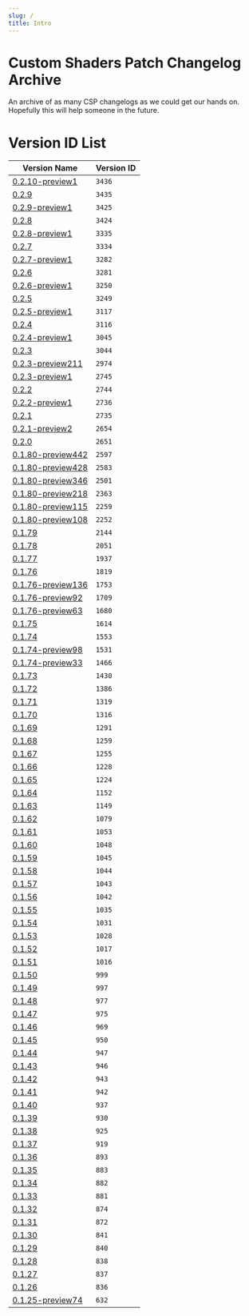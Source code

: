 ```yaml
---
slug: /
title: Intro
---
```


# Custom Shaders Patch Changelog Archive
An archive of as many CSP changelogs as we could get our hands on.  
Hopefully this will help someone in the future.

# Version ID List
| Version Name                                   | Version ID |
|------------------------------------------------|------------|
| [0.2.10-preview1](./changelogs/0-2-10p1.md)    | `3436`     |
| [0.2.9](./changelogs/0-2-9.md)                 | `3435`     |
| [0.2.9-preview1](./changelogs/0-2-9p1.md)      | `3425`     |
| [0.2.8](./changelogs/0-2-8.md)                 | `3424`     |
| [0.2.8-preview1](./changelogs/0-2-8p1.md)      | `3335`     |
| [0.2.7](./changelogs/0-2-7.md)                 | `3334`     |
| [0.2.7-preview1](./changelogs/0-2-7p1.md)      | `3282`     |
| [0.2.6](./changelogs/0-2-6.md)                 | `3281`     |
| [0.2.6-preview1](./changelogs/0-2-6p1.md)      | `3250`     |
| [0.2.5](./changelogs/0-2-5.md)                 | `3249`     |
| [0.2.5-preview1](./changelogs/0-2-5p1.md)      | `3117`     |
| [0.2.4](./changelogs/0-2-4.md)                 | `3116`     |
| [0.2.4-preview1](./changelogs/0-2-4p1.md)      | `3045`     |
| [0.2.3](./changelogs/0-2-3.md)                 | `3044`     |
| [0.2.3-preview211](./changelogs/0-2-3p211.md)  | `2974`     |
| [0.2.3-preview1](./changelogs/0-2-3p1.md)      | `2745`     |
| [0.2.2](./changelogs/0-2-2.md)                 | `2744`     |
| [0.2.2-preview1](./changelogs/0-2-2p1.md)      | `2736`     |
| [0.2.1](./changelogs/0-2-1.md)                 | `2735`     |
| [0.2.1-preview2](./changelogs/0-2-1p2.md)      | `2654`     |
| [0.2.0](./changelogs/0-2-0.md)                 | `2651`     |
| [0.1.80-preview442](./changelogs/0-1-80p442.md)| `2597`     |
| [0.1.80-preview428](./changelogs/0-1-80p428.md)| `2583`     |
| [0.1.80-preview346](./changelogs/0-1-80p346.md)| `2501`     |
| [0.1.80-preview218](./changelogs/0-1-80p218.md)| `2363`     |
| [0.1.80-preview115](./changelogs/0-1-80p115.md)| `2259`     |
| [0.1.80-preview108](./changelogs/0-1-80p108.md)| `2252`     |
| [0.1.79](./changelogs/0-1-79.md)               | `2144`     |
| [0.1.78](./changelogs/0-1-78.md)               | `2051`     |
| [0.1.77](./changelogs/0-1-77.md)               | `1937`     |
| [0.1.76](./changelogs/0-1-76.md)               | `1819`     |
| [0.1.76-preview136](./changelogs/0-1-76p136.md)| `1753`     |
| [0.1.76-preview92](./changelogs/0-1-76p92.md)  | `1709`     |
| [0.1.76-preview63](./changelogs/0-1-76p63.md)  | `1680`     |
| [0.1.75](./changelogs/0-1-75.md)               | `1614`     |
| [0.1.74](./changelogs/0-1-74.md)               | `1553`     |
| [0.1.74-preview98](./changelogs/0-1-74p98.md)  | `1531`     |
| [0.1.74-preview33](./changelogs/0-1-74p33.md)  | `1466`     |
| [0.1.73](./changelogs/0-1-73.md)               | `1430`     |
| [0.1.72](./changelogs/0-1-72.md)               | `1386`     |
| [0.1.71](./changelogs/0-1-71.md)               | `1319`     |
| [0.1.70](./changelogs/0-1-70.md)               | `1316`     |
| [0.1.69](./changelogs/0-1-69.md)               | `1291`     |
| [0.1.68](./changelogs/0-1-68.md)               | `1259`     |
| [0.1.67](./changelogs/0-1-67.md)               | `1255`     |
| [0.1.66](./changelogs/0-1-66.md)               | `1228`     |
| [0.1.65](./changelogs/0-1-65.md)               | `1224`     |
| [0.1.64](./changelogs/0-1-64.md)               | `1152`     |
| [0.1.63](./changelogs/0-1-63.md)               | `1149`     |
| [0.1.62](./changelogs/0-1-62.md)               | `1079`     |
| [0.1.61](./changelogs/0-1-61.md)               | `1053`     |
| [0.1.60](./changelogs/0-1-60.md)               | `1048`     |
| [0.1.59](./changelogs/0-1-59.md)               | `1045`     |
| [0.1.58](./changelogs/0-1-58.md)               | `1044`     |
| [0.1.57](./changelogs/0-1-57.md)               | `1043`     |
| [0.1.56](./changelogs/0-1-56.md)               | `1042`     |
| [0.1.55](./changelogs/0-1-55.md)               | `1035`     |
| [0.1.54](./changelogs/0-1-54.md)               | `1031`     |
| [0.1.53](./changelogs/0-1-53.md)               | `1028`     |
| [0.1.52](./changelogs/0-1-52.md)               | `1017`     |
| [0.1.51](./changelogs/0-1-51.md)               | `1016`     |
| [0.1.50](./changelogs/0-1-50.md)               | `999`      |
| [0.1.49](./changelogs/0-1-49.md)               | `997`      |
| [0.1.48](./changelogs/0-1-48.md)               | `977`      |
| [0.1.47](./changelogs/0-1-47.md)               | `975`      |
| [0.1.46](./changelogs/0-1-46.md)               | `969`      |
| [0.1.45](./changelogs/0-1-45.md)               | `950`      |
| [0.1.44](./changelogs/0-1-44.md)               | `947`      |
| [0.1.43](./changelogs/0-1-43.md)               | `946`      |
| [0.1.42](./changelogs/0-1-42.md)               | `943`      |
| [0.1.41](./changelogs/0-1-41.md)               | `942`      |
| [0.1.40](./changelogs/0-1-40.md)               | `937`      |
| [0.1.39](./changelogs/0-1-39.md)               | `930`      |
| [0.1.38](./changelogs/0-1-38.md)               | `925`      |
| [0.1.37](./changelogs/0-1-37.md)               | `919`      |
| [0.1.36](./changelogs/0-1-36.md)               | `893`      |
| [0.1.35](./changelogs/0-1-35.md)               | `883`      |
| [0.1.34](./changelogs/0-1-34.md)               | `882`      |
| [0.1.33](./changelogs/0-1-33.md)               | `881`      |
| [0.1.32](./changelogs/0-1-32.md)               | `874`      |
| [0.1.31](./changelogs/0-1-31.md)               | `872`      |
| [0.1.30](./changelogs/0-1-30.md)               | `841`      |
| [0.1.29](./changelogs/0-1-29.md)               | `840`      |
| [0.1.28](./changelogs/0-1-28.md)               | `838`      |
| [0.1.27](./changelogs/0-1-27.md)               | `837`      |
| [0.1.26](./changelogs/0-1-26.md)               | `836`      |
| [0.1.25-preview74](./changelogs/0-1-25p74.md)  | `632`      |
